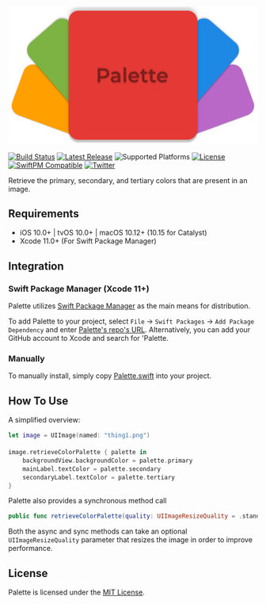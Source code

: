 <p align="center" >
  <img src="Palette.png" title="Palette Logo" float=left>
</p>

[![Build Status](https://travis-ci.com/Shade-Zepheri/Palette.svg?branch=master)](https://travis-ci.com/Shade-Zepheri/Palette)
[![Latest Release](https://img.shields.io/github/v/release/Shade-Zepheri/Palette?sort=semver)](https://github.com/Shade-Zepheri/Palette/releases/latest)
![Supported Platforms](https://img.shields.io/badge/platform-iOS%20%7C%20macOS%20%7C%20tvOS-red)
[![License](https://img.shields.io/github/license/Shade-Zepheri/Palette?color=black)](LICENSE)
[![SwiftPM Compatible](https://img.shields.io/badge/SwiftPM-compatible-orange)](https://swift.org/package-manager/)
[![Twitter](https://img.shields.io/badge/twitter-%40alfonso__gonzo-9cf)](https://twitter.com/alfonso_gonzo)

Retrieve the primary, secondary, and tertiary colors that are present in an image.

## Requirements

- iOS 10.0+ | tvOS 10.0+ | macOS 10.12+ (10.15 for Catalyst)
- Xcode 11.0+ (For Swift Package Manager)

## Integration

### Swift Package Manager (Xcode 11+)

Palette utilizes [Swift Package Manager](https://swift.org/package-manager/) as the main means for distribution.

To add Palette to your project, select `File` -> `Swift Packages` -> `Add Package Dependency` and enter [Palette's repo's URL](https://github.com/Shade-Zepheri/Palette.git). Alternatively, you can add your GitHub account to Xcode and search for 'Palette.

### Manually

To manually install, simply copy [Palette.swift](Sources/Palette/Palette.swift) into your project.

## How To Use

A simplified overview:
```swift
let image = UIImage(named: "thing1.png")

image.retrieveColorPalette { palette in
    backgroundView.backgroundColor = palette.primary
    mainLabel.textColor = palette.secondary
    secondaryLabel.textColor = palette.tertiary
}
```

Palette also provides a synchronous method call
```swift
public func retrieveColorPalette(quality: UIImageResizeQuality = .standard) -> UIImageColorPalette?
```

Both the async and sync methods can take an optional `UIImageResizeQuality` parameter that resizes the image in order to improve performance.

## License

Palette is licensed under the [MIT License](LICENSE).

